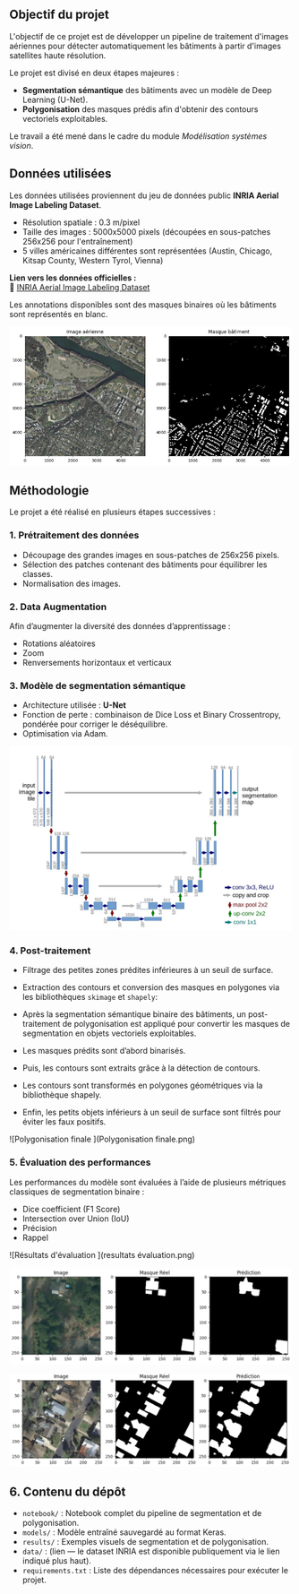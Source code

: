 ## Objectif du projet

L'objectif de ce projet est de développer un pipeline de traitement d'images aériennes pour détecter automatiquement les bâtiments à partir d'images satellites haute résolution. 

Le projet est divisé en deux étapes majeures :
- **Segmentation sémantique** des bâtiments avec un modèle de Deep Learning (U-Net).
- **Polygonisation** des masques prédis afin d'obtenir des contours vectoriels exploitables.

Le travail a été mené dans le cadre du module *Modélisation systèmes vision*.

## Données utilisées

Les données utilisées proviennent du jeu de données public **INRIA Aerial Image Labeling Dataset**.

- Résolution spatiale : 0.3 m/pixel
- Taille des images : 5000x5000 pixels (découpées en sous-patches 256x256 pour l'entraînement)
- 5 villes américaines différentes sont représentées (Austin, Chicago, Kitsap County, Western Tyrol, Vienna)

**Lien vers les données officielles :**  
🔗 [INRIA Aerial Image Labeling Dataset](https://project.inria.fr/aerialimagelabeling/)

Les annotations disponibles sont des masques binaires où les bâtiments sont représentés en blanc.

![Echantillion des images du dataset](dataset.png)

## Méthodologie

Le projet a été réalisé en plusieurs étapes successives :

### 1. Prétraitement des données

- Découpage des grandes images en sous-patches de 256x256 pixels.
- Sélection des patches contenant des bâtiments pour équilibrer les classes.
- Normalisation des images.

### 2. Data Augmentation

Afin d’augmenter la diversité des données d’apprentissage :
- Rotations aléatoires
- Zoom
- Renversements horizontaux et verticaux

### 3. Modèle de segmentation sémantique

- Architecture utilisée : **U-Net**
- Fonction de perte : combinaison de Dice Loss et Binary Crossentropy, pondérée pour corriger le déséquilibre.
- Optimisation via Adam.

![U-Net](U-NET.webp)

### 4. Post-traitement

- Filtrage des petites zones prédites inférieures à un seuil de surface.
- Extraction des contours et conversion des masques en polygones via les bibliothèques `skimage` et `shapely`:

- Après la segmentation sémantique binaire des bâtiments, un post-traitement de polygonisation est appliqué pour convertir les masques de segmentation en objets vectoriels exploitables.
- Les masques prédits sont d’abord binarisés.
- Puis, les contours sont extraits grâce à la détection de contours.
- Les contours sont transformés en polygones géométriques via la bibliothèque shapely.
- Enfin, les petits objets inférieurs à un seuil de surface sont filtrés pour éviter les faux positifs.

![Polygonisation finale ](Polygonisation finale.png)  

### 5. Évaluation des performances

Les performances du modèle sont évaluées à l’aide de plusieurs métriques classiques de segmentation binaire :

- Dice coefficient (F1 Score)
- Intersection over Union (IoU)
- Précision
- Rappel
  
![Résultats d'évaluation ](resultats évaluation.png)

![Résultats de prédiction](resultats_prediction.png)

![Résultats de prédiction](resultats_prediction2.png)

## 6. Contenu du dépôt

- `notebook/` : Notebook complet du pipeline de segmentation et de polygonisation.
- `models/` : Modèle entraîné sauvegardé au format Keras.
- `results/` : Exemples visuels de segmentation et de polygonisation.
- `data/` : (lien — le dataset INRIA est disponible publiquement via le lien indiqué plus haut).
- `requirements.txt` : Liste des dépendances nécessaires pour exécuter le projet.


